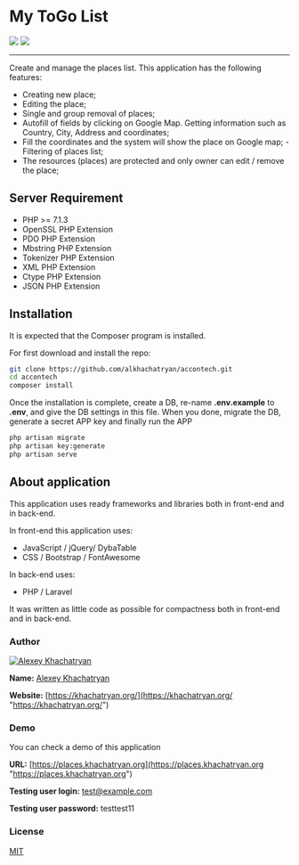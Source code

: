 # My ToGo List
[![](https://img.shields.io/badge/version-1.0.0-green.svg)](https://github.com/alkhachatryan/accontech/releases/tag/1.0.0) [![](https://img.shields.io/badge/license-MIT-green.svg)](https://github.com/alkhachatryan/accontech/blob/master/LICENSE)

------------

Create and manage the places list. This application has the following features:
- Creating new place;
- Editing the place;
- Single and group removal of places;
- Autofill of fields by clicking on Google Map. Getting information such as Country, City, Address and coordinates;
- Fill the coordinates and the system will show the place on Google map;
-Filtering of places list;
- The resources (places) are protected and only owner can edit / remove the place;

## Server Requirement
- PHP >= 7.1.3
- OpenSSL PHP Extension
- PDO PHP Extension
- Mbstring PHP Extension
- Tokenizer PHP Extension
- XML PHP Extension
- Ctype PHP Extension
- JSON PHP Extension

## Installation
It is expected that the Composer program is installed.

For first download and install the repo:
```bash
git clone https://github.com/alkhachatryan/accontech.git
cd accontech
composer install
```

Once the installation is complete, create a DB, re-name **.env.example** to **.env**, and give the DB settings in this file. When you done, migrate the DB,  generate a secret APP key and finally run the APP
```bash
php artisan migrate
php artisan key:generate
php artisan serve
```


## About application
This application uses ready frameworks and libraries both in front-end and in back-end. 

In front-end this application uses:
- JavaScript / jQuery/ DybaTable
- CSS / Bootstrap / FontAwesome

In back-end uses:
- PHP / Laravel

It was written as little code as possible for compactness both in front-end and in back-end.

### Author
[![Alexey Khachatryan](https://scontent.fevn1-1.fna.fbcdn.net/v/t1.0-1/p200x200/27072256_2114773238750938_3907997419089800418_n.png?oh=6b7f20e8b19a8ecb2ac0730757ae792d&oe=5B03669E "Alexey Khachatryan")](https://khachatryan.org/ "Alexey Khachatryan")

**Name:** [Alexey Khachatryan](https://github.com/alkhachatryan/ "Alexey Khachatryan")

**Website:** [https://khachatryan.org/](https://khachatryan.org/ "https://khachatryan.org/")



### Demo
You can check a demo of this application

**URL:** [https://places.khachatryan.org](https://places.khachatryan.org "https://places.khachatryan.org")

**Testing user login:** test@example.com

**Testing user password:** testtest11


### License
[MIT](https://github.com/alkhachatryan/accontech/blob/master/LICENSE "MIT")


